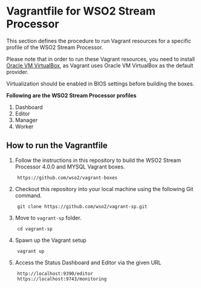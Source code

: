 # Vagrantfile for WSO2 Stream Processor

This section defines the procedure to run Vagrant resources for a specific profile of the WSO2 Stream Processor.

Please note that in order to run these Vagrant resources, you need to install
[Oracle VM VirtualBox](http://www.oracle.com/technetwork/server-storage/virtualbox/downloads/index.html),
as Vagrant uses Oracle VM VirtualBox as the default provider.

Virtualization should be enabled in BIOS settings before building the boxes.

**Following are the WSO2 Stream Processor profiles**

  1. Dashboard
  2. Editor
  3. Manager
  4. Worker

## How to run the Vagrantfile

1.  Follow the instructions in this repository to build the WSO2 Stream Processor 4.0.0 and MYSQL Vagrant boxes.

```
    https://github.com/wso2/vagrant-boxes
```

2. Checkout this repository into your local machine using the following Git command.

```
    git clone https://github.com/wso2/vagrant-sp.git
```

3. Move to `vagrant-sp` folder.

```
    cd vagrant-sp
```

4. Spawn up the Vagrant setup

```
    vagrant up
```

5. Access the Status Dashboard and Editor via the given URL

```
    http://localhost:9390/editor
    https://localhost:9743/monitoring
```
